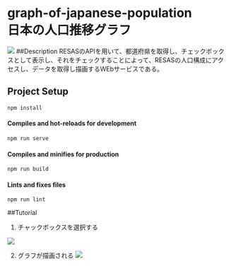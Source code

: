 # graph-of-japanese-population <br> 日本の人口推移グラフ
![](https://user-images.githubusercontent.com/70528501/102629031-f3b74300-418d-11eb-8dd7-8e7da29abb8f.png)
##Description
RESASのAPIを用いて、都道府県を取得し、チェックボックスとして表示し、それをチェックすることによって、RESASの人口構成にアクセスし、データを取得し描画するWEbサービスである。

## Project Setup
```
npm install
```

#### Compiles and hot-reloads for development
```
npm run serve
```

#### Compiles and minifies for production
```
npm run build
```

#### Lints and fixes files
```
npm run lint
```

##Tutorial
1. チャックボックスを選択する

![](https://user-images.githubusercontent.com/70528501/102629937-37f71300-418f-11eb-8e4c-e468d6be180d.png)

2. グラフが描画される
![](https://user-images.githubusercontent.com/70528501/102630205-991ee680-418f-11eb-9a39-d59b02a1e243.png)
